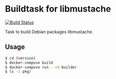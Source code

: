 # Buildtask for libmustache

[![Build Status](https://travis-ci.org/marcelosousaalmeida/libmustache-builddeb.svg?branch=master)](https://travis-ci.org/marcelosousaalmeida/libmustache-builddeb)

Task to build Debian packages libmustache.


## Usage

```sh
$ cd (version)
$ docker-compose build
$ docker-compose run --rm builder
$ ls -1 pkg/
```
